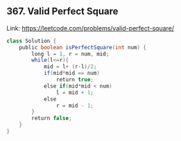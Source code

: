 ## 367. Valid Perfect Square
Link: https://leetcode.com/problems/valid-perfect-square/

```java
class Solution {
    public boolean isPerfectSquare(int num) {
        long l = 1, r = num, mid;
        while(l<=r){
            mid = l+ (r-l)/2;
            if(mid*mid == num)
                return true;
            else if(mid*mid < num)
                l = mid + 1;
            else
                r = mid - 1;
        }
        return false;
    }
}
```
